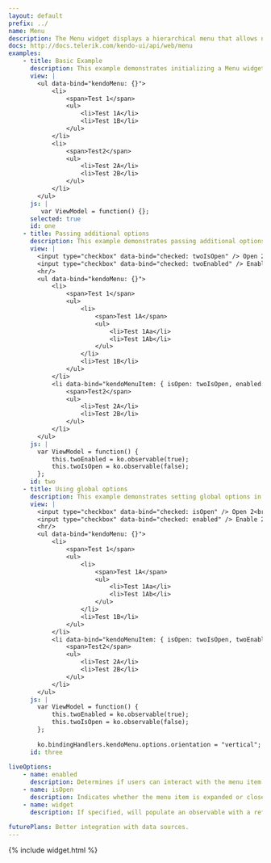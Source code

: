 ```yaml
---
layout: default
prefix: ../
name: Menu
description: The Menu widget displays a hierarchical menu that allows navigation and selection.
docs: http://docs.telerik.com/kendo-ui/api/web/menu
examples:
    - title: Basic Example
      description: This example demonstrates initializing a Menu widget with no additional options specified.
      view: |
        <ul data-bind="kendoMenu: {}">
            <li>
                <span>Test 1</span>
                <ul>
                    <li>Test 1A</li>
                    <li>Test 1B</li>
                </ul>
            </li>
            <li>
                <span>Test2</span>
                <ul>
                    <li>Test 2A</li>
                    <li>Test 2B</li>
                </ul>
            </li>
        </ul>
      js: |
         var ViewModel = function() {};
      selected: true
      id: one
    - title: Passing additional options
      description: This example demonstrates passing additional options in the data-bind attribute. The **kendoMenuItem** binding can be applied to child elements to control the behavior of individual menu items.
      view: |
        <input type="checkbox" data-bind="checked: twoIsOpen" /> Open 2<br/>
        <input type="checkbox" data-bind="checked: twoEnabled" /> Enable 2
        <hr/>
        <ul data-bind="kendoMenu: {}">
            <li>
                <span>Test 1</span>
                <ul>
                    <li>
                        <span>Test 1A</span>
                        <ul>
                            <li>Test 1Aa</li>
                            <li>Test 1Ab</li>
                        </ul>
                    </li>
                    <li>Test 1B</li>
                </ul>
            </li>
            <li data-bind="kendoMenuItem: { isOpen: twoIsOpen, enabled: twoEnabled }">
                <span>Test2</span>
                <ul>
                    <li>Test 2A</li>
                    <li>Test 2B</li>
                </ul>
            </li>
        </ul>
      js: |
        var ViewModel = function() {
            this.twoEnabled = ko.observable(true);
            this.twoIsOpen = ko.observable(false);
        };
      id: two
    - title: Using global options
      description: This example demonstrates setting global options in *ko.bindingHandlers.kendoMenu.options*. This helps to simplify the markup for settings that can be used as a default for all instances of this widget.
      view: |
        <input type="checkbox" data-bind="checked: isOpen" /> Open 2<br/>
        <input type="checkbox" data-bind="checked: enabled" /> Enable 2
        <hr/>
        <ul data-bind="kendoMenu: {}">
            <li>
                <span>Test 1</span>
                <ul>
                    <li>
                        <span>Test 1A</span>
                        <ul>
                            <li>Test 1Aa</li>
                            <li>Test 1Ab</li>
                        </ul>
                    </li>
                    <li>Test 1B</li>
                </ul>
            </li>
            <li data-bind="kendoMenuItem: { isOpen: twoIsOpen, twoEnabled: enabled }">
                <span>Test2</span>
                <ul>
                    <li>Test 2A</li>
                    <li>Test 2B</li>
                </ul>
            </li>
        </ul>
      js: |
        var ViewModel = function() {
            this.twoEnabled = ko.observable(true);
            this.twoIsOpen = ko.observable(false);
        };
        
        ko.bindingHandlers.kendoMenu.options.orientation = "vertical";
      id: three
      
liveOptions:
    - name: enabled
      description: Determines if users can interact with the menu item
    - name: isOpen
      description: Indicates whether the menu item is expanded or closed
    - name: widget
      description: If specified, will populate an observable with a reference to the actual widget
      
futurePlans: Better integration with data sources.
---
```


{% include widget.html %}
